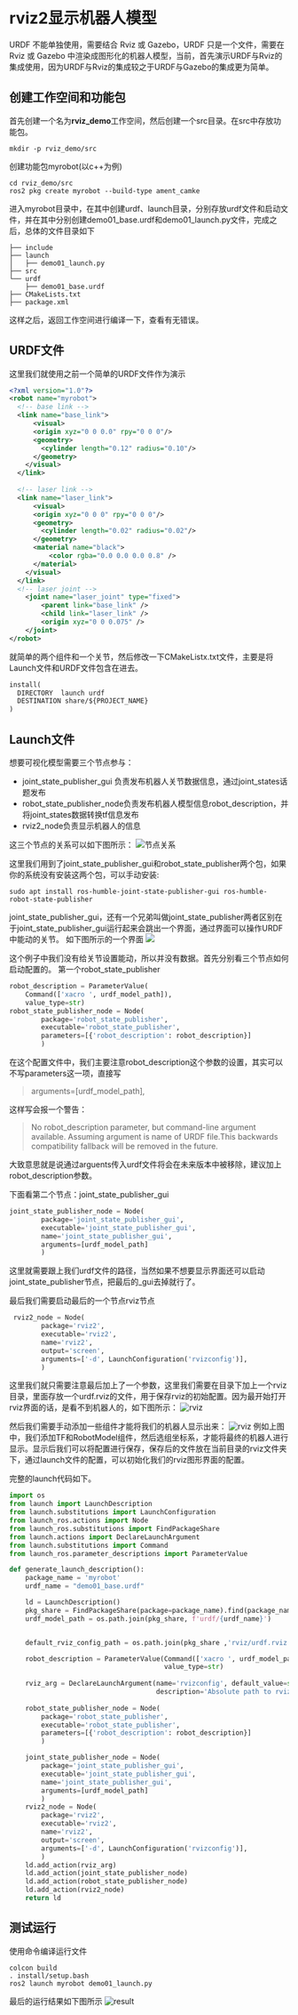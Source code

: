 # rviz2显示机器人模型
URDF 不能单独使用，需要结合 Rviz 或 Gazebo，URDF 只是一个文件，需要在 Rviz 或 Gazebo 中渲染成图形化的机器人模型，当前，首先演示URDF与Rviz的集成使用，因为URDF与Rviz的集成较之于URDF与Gazebo的集成更为简单。

## 创建工作空间和功能包
首先创建一个名为**rviz_demo**工作空间，然后创建一个src目录。在src中存放功能包。
```shell
mkdir -p rviz_demo/src
```
创建功能包myrobot(以c++为例)
```shell
cd rviz_demo/src
ros2 pkg create myrobot --build-type ament_camke
```
进入myrobot目录中，在其中创建urdf、launch目录，分别存放urdf文件和启动文件，并在其中分别创建demo01_base.urdf和demo01_launch.py文件，完成之后，总体的文件目录如下
```
├── include
├── launch
│   ├── demo01_launch.py
├── src
└── urdf
    ├── demo01_base.urdf
├── CMakeLists.txt
├── package.xml
```
这样之后，返回工作空间进行编译一下，查看有无错误。
## URDF文件
这里我们就使用之前一个简单的URDF文件作为演示
```xml
<?xml version="1.0"?>
<robot name="myrobot">
  <!-- base link -->
  <link name="base_link">
      <visual>
      <origin xyz="0 0 0.0" rpy="0 0 0"/>
      <geometry>
        <cylinder length="0.12" radius="0.10"/>
      </geometry>
    </visual>
  </link>
    
  <!-- laser link -->
  <link name="laser_link">
      <visual>
      <origin xyz="0 0 0" rpy="0 0 0"/>
      <geometry>
        <cylinder length="0.02" radius="0.02"/>
      </geometry>
      <material name="black">
          <color rgba="0.0 0.0 0.0 0.8" /> 
      </material>
    </visual>
  </link>
  <!-- laser joint -->
    <joint name="laser_joint" type="fixed">
        <parent link="base_link" />
        <child link="laser_link" />
        <origin xyz="0 0 0.075" />
    </joint>
</robot>
```
就简单的两个组件和一个关节，然后修改一下CMakeListx.txt文件，主要是将Launch文件和URDF文件包含在进去。
```txt
install(
  DIRECTORY  launch urdf
  DESTINATION share/${PROJECT_NAME}
)
```

## Launch文件
想要可视化模型需要三个节点参与：
* joint_state_publisher_gui 负责发布机器人关节数据信息，通过joint_states话题发布
* robot_state_publisher_node负责发布机器人模型信息robot_description，并将joint_states数据转换tf信息发布
* rviz2_node负责显示机器人的信息

这三个节点的关系可以如下图所示：
![节点关系](./imgs/rviz_img.png)

这里我们用到了joint_state_publisher_gui和robot_state_publisher两个包，如果你的系统没有安装这两个包，可以手动安装:
```shell
sudo apt install ros-humble-joint-state-publisher-gui ros-humble-robot-state-publisher
```
joint_state_publisher_gui，还有一个兄弟叫做joint_state_publisher两者区别在于joint_state_publisher_gui运行起来会跳出一个界面，通过界面可以操作URDF中能动的关节。
如下图所示的一个界面
![](./imgs/jointstate.png)

这个例子中我们没有给关节设置能动，所以并没有数据。首先分别看三个节点如何启动配置的。
第一个robot_state_publisher
```python
robot_description = ParameterValue(
    Command(['xacro ', urdf_model_path]),
    value_type=str)
robot_state_publisher_node = Node(
        package='robot_state_publisher',
        executable='robot_state_publisher',
        parameters=[{'robot_description': robot_description}]
        )
```
在这个配置文件中，我们主要注意robot_description这个参数的设置，其实可以不写parameters这一项，直接写
> arguments=[urdf_model_path],

这样写会报一个警告：

> No robot_description parameter, but command-line argument available. Assuming argument is name of URDF file.This backwards compatibility fallback will be removed in the future.

大致意思就是说通过arguents传入urdf文件将会在未来版本中被移除，建议加上robot_description参数。

下面看第二个节点：joint_state_publisher_gui
```python
joint_state_publisher_node = Node(
        package='joint_state_publisher_gui',
        executable='joint_state_publisher_gui',
        name='joint_state_publisher_gui',
        arguments=[urdf_model_path]
        )
```
这里就需要跟上我们urdf文件的路径，当然如果不想要显示界面还可以启动joint_state_publisher节点，把最后的_gui去掉就行了。

最后我们需要启动最后的一个节点rviz节点
```python
 rviz2_node = Node(
        package='rviz2',
        executable='rviz2',
        name='rviz2',
        output='screen',
        arguments=['-d', LaunchConfiguration('rvizconfig')],
        )
```
这里我们就只需要注意最后加上了一个参数，这里我们需要在目录下加上一个rviz目录，里面存放一个urdf.rviz的文件，用于保存rviz的初始配置。因为最开始打开rviz界面的话，是看不到机器人的，如下图所示：
![rviz](./imgs/rviz1.png)

然后我们需要手动添加一些组件才能将我们的机器人显示出来：
![rviz](./imgs/rviz2.png)
例如上图中，我们添加TF和RobotModel组件，然后选组坐标系，才能将最终的机器人进行显示。显示后我们可以将配置进行保存，保存后的文件放在当前目录的rviz文件夹下，通过launch文件的配置，可以初始化我们的rviz图形界面的配置。

完整的launch代码如下。
```python
import os
from launch import LaunchDescription
from launch.substitutions import LaunchConfiguration
from launch_ros.actions import Node
from launch_ros.substitutions import FindPackageShare
from launch.actions import DeclareLaunchArgument
from launch.substitutions import Command
from launch_ros.parameter_descriptions import ParameterValue

def generate_launch_description():
    package_name = 'myrobot'
    urdf_name = "demo01_base.urdf"

    ld = LaunchDescription()
    pkg_share = FindPackageShare(package=package_name).find(package_name) 
    urdf_model_path = os.path.join(pkg_share, f'urdf/{urdf_name}')


    default_rviz_config_path = os.path.join(pkg_share ,'rviz/urdf.rviz')

    robot_description = ParameterValue(Command(['xacro ', urdf_model_path]),
                                       value_type=str)
    
    rviz_arg = DeclareLaunchArgument(name='rvizconfig', default_value=str(default_rviz_config_path),
                                     description='Absolute path to rviz config file')
    
    robot_state_publisher_node = Node(
        package='robot_state_publisher',
        executable='robot_state_publisher',
        parameters=[{'robot_description': robot_description}]
        )

    joint_state_publisher_node = Node(
        package='joint_state_publisher_gui',
        executable='joint_state_publisher_gui',
        name='joint_state_publisher_gui',
        arguments=[urdf_model_path]
        )
    rviz2_node = Node(
        package='rviz2',
        executable='rviz2',
        name='rviz2',
        output='screen',
        arguments=['-d', LaunchConfiguration('rvizconfig')],
        )
    ld.add_action(rviz_arg)
    ld.add_action(joint_state_publisher_node)
    ld.add_action(robot_state_publisher_node)
    ld.add_action(rviz2_node)
    return ld
```
## 测试运行
使用命令编译运行文件
```shell
colcon build
. install/setup.bash
ros2 launch myrobot demo01_launch.py
```
最后的运行结果如下图所示
![result](./imgs/rviz2.png)